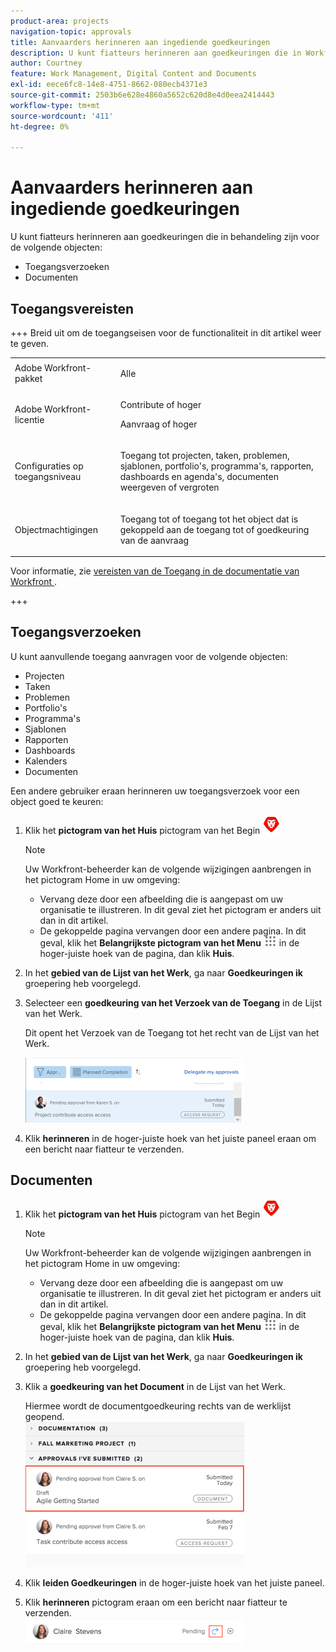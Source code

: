 ```yaml
---
product-area: projects
navigation-topic: approvals
title: Aanvaarders herinneren aan ingediende goedkeuringen
description: U kunt fiatteurs herinneren aan goedkeuringen die in Workfront in behandeling zijn voor objecten.
author: Courtney
feature: Work Management, Digital Content and Documents
exl-id: eece6fc8-14e8-4751-8662-080ecb4371e3
source-git-commit: 2503b6e628e4860a5652c620d8e4d0eea2414443
workflow-type: tm+mt
source-wordcount: '411'
ht-degree: 0%

---
```


# Aanvaarders herinneren aan ingediende goedkeuringen

U kunt fiatteurs herinneren aan goedkeuringen die in behandeling zijn voor de volgende objecten: 

* Toegangsverzoeken
* Documenten

## Toegangsvereisten

+++ Breid uit om de toegangseisen voor de functionaliteit in dit artikel weer te geven.

<table style="table-layout:auto"> 
 <col> 
 <col> 
 <tbody> 
  <tr> 
   <td role="rowheader">Adobe Workfront-pakket</td> 
   <td> <p>Alle</p> </td> 
  </tr> 
  <tr> 
   <td role="rowheader">Adobe Workfront-licentie</td> 
   <td>
   <p>Contribute of hoger</p>
   <p>Aanvraag of hoger</p>
   </td> 
  </tr> 
  <tr> 
   <td role="rowheader">Configuraties op toegangsniveau</td> 
   <td> <p>Toegang tot projecten, taken, problemen, sjablonen, portfolio's, programma's, rapporten, dashboards en agenda's, documenten weergeven of vergroten</p></td> 
  </tr> 
  <tr> 
   <td role="rowheader">Objectmachtigingen</td> 
   <td> <p>Toegang tot of toegang tot het object dat is gekoppeld aan de toegang tot of goedkeuring van de aanvraag </p></td> 
  </tr> 
 </tbody> 
</table>

Voor informatie, zie [ vereisten van de Toegang in de documentatie van Workfront ](/help/quicksilver/administration-and-setup/add-users/access-levels-and-object-permissions/access-level-requirements-in-documentation.md).

+++

## Toegangsverzoeken

U kunt aanvullende toegang aanvragen voor de volgende objecten:

* Projecten
* Taken
* Problemen
* Portfolio&#39;s
* Programma&#39;s
* Sjablonen
* Rapporten
* Dashboards
* Kalenders
* Documenten

Een andere gebruiker eraan herinneren uw toegangsverzoek voor een object goed te keuren:

1. Klik het **pictogram van het Huis** pictogram van het Begin ![ in de upper-left hoek van Adobe Workfront.](assets/home-icon-30x29.png)

   >[!NOTE]
   >
   >Uw Workfront-beheerder kan de volgende wijzigingen aanbrengen in het pictogram Home in uw omgeving:
   >
   >* Vervang deze door een afbeelding die is aangepast om uw organisatie te illustreren. In dit geval ziet het pictogram er anders uit dan in dit artikel.
   >* De gekoppelde pagina vervangen door een andere pagina. In dit geval, klik het **Belangrijkste pictogram van het Menu** ![ Belangrijkste pictogram van het Menu ](assets/main-menu-icon.png) in de hoger-juiste hoek van de pagina, dan klik **Huis**.

1. In het **gebied van de Lijst van het Werk**, ga naar **Goedkeuringen ik** groepering heb voorgelegd.

1. Selecteer een **goedkeuring van het Verzoek van de Toegang** in de Lijst van het Werk.

   Dit opent het Verzoek van de Toegang tot het recht van de Lijst van het Werk.

   ![ verzoek van de Toegang in afwachting van goedkeuring ](assets/access-request-pending-approval-nwe-350x104.png)

1. Klik **herinneren** in de hoger-juiste hoek van het juiste paneel eraan om een bericht naar fiatteur te verzenden.

## Documenten

1. Klik het **pictogram van het Huis** pictogram van het Begin ![ in de upper-left hoek van Adobe Workfront.](assets/home-icon-30x29.png)

   >[!NOTE]
   >
   >Uw Workfront-beheerder kan de volgende wijzigingen aanbrengen in het pictogram Home in uw omgeving:
   >
   >* Vervang deze door een afbeelding die is aangepast om uw organisatie te illustreren. In dit geval ziet het pictogram er anders uit dan in dit artikel.
   >* De gekoppelde pagina vervangen door een andere pagina. In dit geval, klik het **Belangrijkste pictogram van het Menu** ![ Belangrijkste pictogram van het Menu ](assets/main-menu-icon.png) in de hoger-juiste hoek van de pagina, dan klik **Huis**.

1. In het **gebied van de Lijst van het Werk**, ga naar **Goedkeuringen ik** groepering heb voorgelegd.

1. Klik a **goedkeuring van het Document** in de Lijst van het Werk.

   Hiermee wordt de documentgoedkeuring rechts van de werklijst geopend.\
   ![ de goedkeuring van het Document ](assets/document-350x232.png)

1. Klik **leiden Goedkeuringen** in de hoger-juiste hoek van het juiste paneel.
1. Klik **herinneren** pictogram eraan om een bericht naar fiatteur te verzenden.\
   ![ herinnert.png ](assets/remind-350x41.png)
